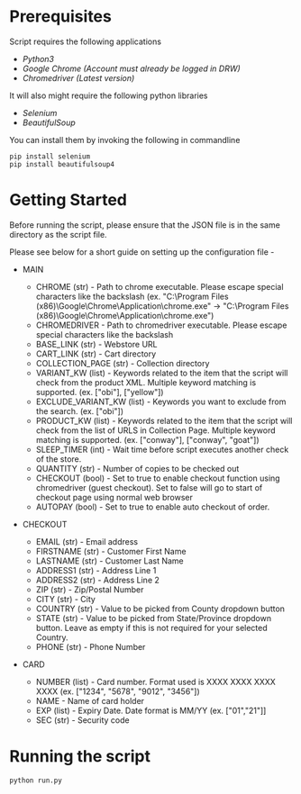 # Prerequisites

Script requires the following applications
- *Python3*
- *Google Chrome (Account must already be logged in DRW)*
- *Chromedriver (Latest version)*

It will also might require the following python libraries
- *Selenium*
- *BeautifulSoup*

You can install them by invoking the following in commandline
```
pip install selenium
pip install beautifulsoup4
```

# Getting Started

Before running the script, please ensure that the JSON file is in the same directory as the script file. 

Please see below for a short guide on setting up the configuration file -

- MAIN
  * CHROME (str) - Path to chrome executable. Please escape special characters like the backslash (ex. "C:\Program Files (x86)\Google\Chrome\Application\chrome.exe" ->     "C:\\Program Files (x86)\\Google\\Chrome\\Application\\chrome.exe")
  * CHROMEDRIVER - Path to chromedriver executable. Please escape special characters like the backslash 
  * BASE_LINK (str) - Webstore URL
  * CART_LINK (str) - Cart directory
  * COLLECTION_PAGE (str) - Collection directory
  * VARIANT_KW (list) - Keywords related to the item that the script will check from the product XML. Multiple keyword matching is supported. (ex. ["obi"], ["yellow"])
  * EXCLUDE_VARIANT_KW (list) - Keywords you want to exclude from the search. (ex. ["obi"])
  * PRODUCT_KW (list) - Keywords related to the item that the script will check from the list of URLS in Collection Page. Multiple keyword matching is supported. (ex. ["conway"], ["conway", "goat"])
  * SLEEP_TIMER (int) - Wait time before script executes another check of the store.
  * QUANTITY (str) - Number of copies to be checked out
  * CHECKOUT (bool) - Set to true to enable checkout function using chromedriver (guest checkout). Set to false will go to start of checkout page using normal web browser
  * AUTOPAY (bool) - Set to true to enable auto checkout of order. 

- CHECKOUT
  * EMAIL (str) - Email address
  * FIRSTNAME (str) - Customer First Name
  * LASTNAME (str) - Customer Last Name
  * ADDRESS1 (str) - Address Line 1
  * ADDRESS2 (str) - Address Line 2
  * ZIP (str) - Zip/Postal Number
  * CITY (str) - City
  * COUNTRY (str) - Value to be picked from County dropdown button
  * STATE (str) - Value to be picked from State/Province dropdown button. Leave as empty if this is not required for your selected Country.
  * PHONE (str) - Phone Number

- CARD
  * NUMBER (list) - Card number. Format used is XXXX XXXX XXXX XXXX (ex. ["1234", "5678", "9012", "3456"])
  * NAME - Name of card holder
  * EXP (list) - Expiry Date. Date format is MM/YY (ex. ["01","21"]]
  * SEC (str) - Security code 


# Running the script

```
python run.py
```

